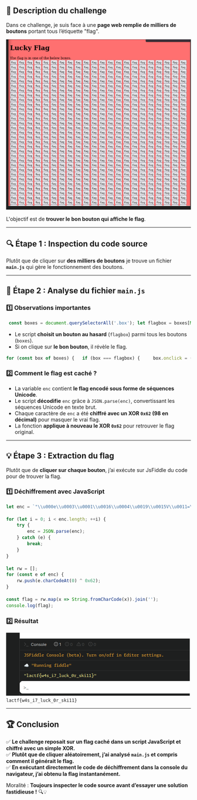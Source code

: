 
## **📌 Description du challenge**

Dans ce challenge, je suis face à une **page web remplie de milliers de boutons** portant tous l’étiquette "flag".  

![Screenshot](images/flag1.png)

L'objectif est de **trouver le bon bouton qui affiche le flag**.

---

## **🔍 Étape 1 : Inspection du code source**

Plutôt que de cliquer sur **des milliers de boutons** je trouve un fichier **`main.js`** qui gère le fonctionnement des boutons.

---

## **📝 Étape 2 : Analyse du fichier `main.js`**

### **1️⃣ Observations importantes**


```javascript
 const boxes = document.querySelectorAll('.box'); let flagbox = boxes[Math.floor(Math.random() * boxes.length)];
```

- Le script **choisit un bouton au hasard** (`flagbox`) parmi tous les boutons (`boxes`).
- Si on clique sur **le bon bouton**, il révèle le flag.

```javascript
for (const box of boxes) {   if (box === flagbox) {     box.onclick = () => {       let enc = `"\\u000e\\u0003\\u0001\\u0016\\u0004\\u0019\\u0015V\\u0011=\\u000bU=\\u000e\\u0017\\u0001\\t=R\\u0010=\\u0011\\t\\u000bSS\\u001f"`;       for (let i = 0; i < enc.length; ++i) {         try {           enc = JSON.parse(enc);         } catch (e) { }       }       let rw = [];       for (const e of enc) {         rw.push(e.charCodeAt(0) ^ 0x62);       }       const flag = rw.map(x => String.fromCharCode(x)).join('');       alert(`Congrats ${flag}`);     };   } else {     box.onclick = () => alert('no flag here');   } };
```

### **2️⃣ Comment le flag est caché ?**

- La variable `enc` contient **le flag encodé sous forme de séquences Unicode**.
- Le script **décodifie** `enc` grâce à `JSON.parse(enc)`, convertissant les séquences Unicode en texte brut.
- Chaque caractère de `enc` a été **chiffré avec un XOR `0x62` (98 en décimal)** pour masquer le vrai flag.
- La fonction **applique à nouveau le XOR `0x62`** pour retrouver le flag original.

---

## **💡 Étape 3 : Extraction du flag**

Plutôt que de **cliquer sur chaque bouton**, j’ai exécute sur JsFiddle du code pour de trouver la flag.


### **1️⃣ Déchiffrement avec JavaScript**


```javascript
let enc = `"\\u000e\\u0003\\u0001\\u0016\\u0004\\u0019\\u0015V\\u0011=\\u000bU=\\u000e\\u0017\\u0001\\t=R\\u0010=\\u0011\\t\\u000bSS\\u001f"`;

for (let i = 0; i < enc.length; ++i) {
    try {
        enc = JSON.parse(enc);
    } catch (e) {
        break;
    }
}

let rw = [];
for (const e of enc) {
    rw.push(e.charCodeAt(0) ^ 0x62);
}

const flag = rw.map(x => String.fromCharCode(x)).join('');
console.log(flag);
```

### **2️⃣ Résultat**

![Screenshot](images/flag2.png)
`lactf{w4s_i7_luck_0r_ski11}`

---

## **🏆 Conclusion**

✅ **Le challenge reposait sur un flag caché dans un script JavaScript et chiffré avec un simple XOR.**  
✅ **Plutôt que de cliquer aléatoirement, j’ai analysé `main.js` et compris comment il générait le flag.**  
✅ **En exécutant directement le code de déchiffrement dans la console du navigateur, j’ai obtenu la flag instantanément.**

Moralité : **Toujours inspecter le code source avant d’essayer une solution fastidieuse !** 🔍💡